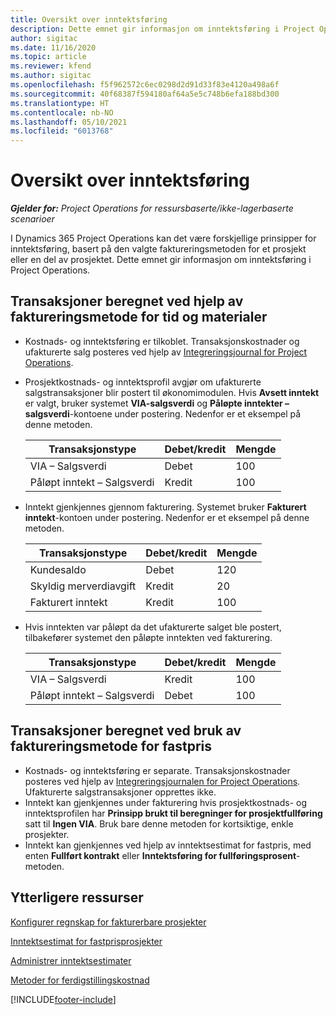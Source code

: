 ```yaml
---
title: Oversikt over inntektsføring
description: Dette emnet gir informasjon om inntektsføring i Project Operations.
author: sigitac
ms.date: 11/16/2020
ms.topic: article
ms.reviewer: kfend
ms.author: sigitac
ms.openlocfilehash: f5f962572c6ec0298d2d91d33f83e4120a498a6f
ms.sourcegitcommit: 40f68387f594180af64a5e5c748b6efa188bd300
ms.translationtype: HT
ms.contentlocale: nb-NO
ms.lasthandoff: 05/10/2021
ms.locfileid: "6013768"
---
```

# <a name="revenue-recognition-overview"></a>Oversikt over inntektsføring

_**Gjelder for:** Project Operations for ressursbaserte/ikke-lagerbaserte scenarioer_

I Dynamics 365 Project Operations kan det være forskjellige prinsipper for inntektsføring, basert på den valgte faktureringsmetoden for et prosjekt eller en del av prosjektet. Dette emnet gir informasjon om inntektsføring i Project Operations.

## <a name="transactions-accounted-using-time-and-material-billing-method"></a>Transaksjoner beregnet ved hjelp av faktureringsmetode for tid og materialer

- Kostnads- og inntektsføring er tilkoblet. Transaksjonskostnader og ufakturerte salg posteres ved hjelp av [Integreringsjournal for Project Operations](../project-accounting/project-operations-integration-journal.md).
- Prosjektkostnads- og inntektsprofil avgjør om ufakturerte salgstransaksjoner blir postert til økonomimodulen. Hvis **Avsett inntekt** er valgt, bruker systemet **VIA-salgsverdi** og **Påløpte inntekter – salgsverdi**-kontoene under postering. Nedenfor er et eksempel på denne metoden.  

  | Transaksjonstype | Debet/kredit | Mengde |
  | --- | --- | --- |
  | VIA – Salgsverdi | Debet | 100 |
  | Påløpt inntekt – Salgsverdi | Kredit | 100 |

- Inntekt gjenkjennes gjennom fakturering. Systemet bruker **Fakturert inntekt**-kontoen under postering. Nedenfor er et eksempel på denne metoden.  

  | Transaksjonstype | Debet/kredit | Mengde |
  | --- | --- | --- |
  | Kundesaldo | Debet | 120 |
  | Skyldig merverdiavgift | Kredit | 20 |
  | Fakturert inntekt | Kredit | 100 |

- Hvis inntekten var påløpt da det ufakturerte salget ble postert, tilbakefører systemet den påløpte inntekten ved fakturering.

  | Transaksjonstype | Debet/kredit | Mengde |
  | --- | --- | --- |
  | VIA – Salgsverdi | Kredit | 100 |
  | Påløpt inntekt – Salgsverdi | Debet | 100 |

## <a name="transactions-accounted-using-the-fixed-price-billing-method"></a>Transaksjoner beregnet ved bruk av faktureringsmetode for fastpris

- Kostnads- og inntektsføring er separate. Transaksjonskostnader posteres ved hjelp av [Integreringsjournalen for Project Operations](../project-accounting/project-operations-integration-journal.md). Ufakturerte salgstransaksjoner opprettes ikke.
- Inntekt kan gjenkjennes under fakturering hvis prosjektkostnads- og inntektsprofilen har **Prinsipp brukt til beregninger for prosjektfullføring** satt til **Ingen VIA**. Bruk bare denne metoden for kortsiktige, enkle prosjekter.
- Inntekt kan gjenkjennes ved hjelp av inntektsestimat for fastpris, med enten **Fullført kontrakt** eller **Inntektsføring for fullføringsprosent**-metoden.

## <a name="additional-resources"></a>Ytterligere ressurser
[Konfigurer regnskap for fakturerbare prosjekter](../project-accounting/configure-accounting-billable-projects.md)

[Inntektsestimat for fastprisprosjekter](rev-rec-percentage-completion-method.md)

[Administrer inntektsestimater](rev-rec-completed-contract-method.md)

[Metoder for ferdigstillingskostnad](cost-complete-methods.md)


[!INCLUDE[footer-include](../includes/footer-banner.md)]